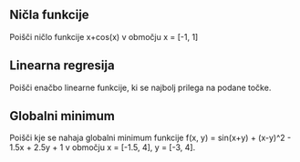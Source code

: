## Ničla funkcije
Poišči ničlo funkcije x+cos(x) v območju x = [-1, 1]

## Linearna regresija
Poišči enačbo linearne funkcije, ki se najbolj prilega na podane točke.

## Globalni minimum
Poišči kje se nahaja globalni minimum funkcije f(x, y) = sin(x+y) + (x-y)^2 - 1.5x + 2.5y + 1 v območju
x = [-1.5, 4], y = [-3, 4].
